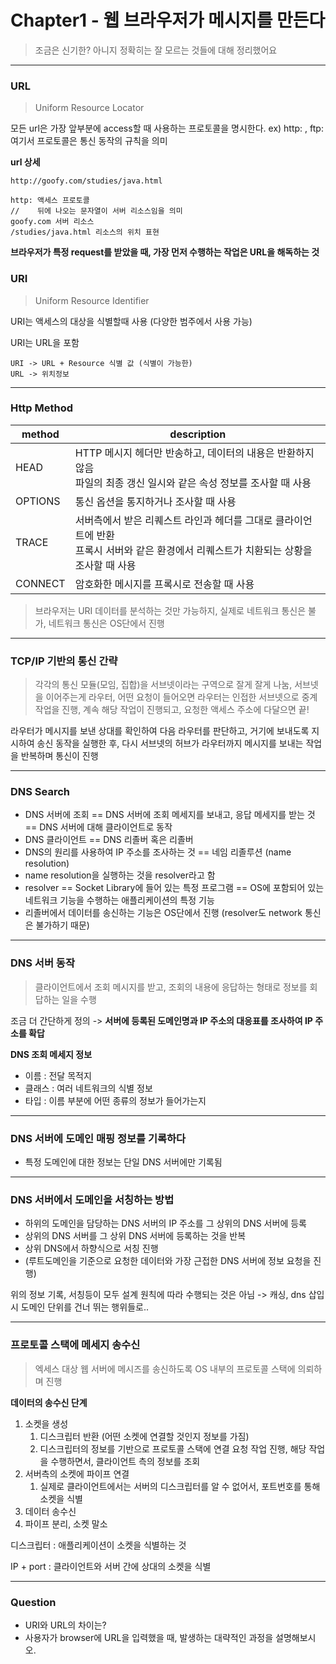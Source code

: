 # Chapter1 - 웹 브라우저가 메시지를 만든다

> 조금은 신기한? 아니지 정확히는 잘 모르는 것들에 대해 정리했어요

---

### URL

> Uniform Resource Locator

모든 url은 가장 앞부분에 access할 때 사용하는 프로토콜을 명시한다. ex) http: , ftp:
여기서 프로토콜은 통신 동작의 규칙을 의미

**url 상세**

```
http://goofy.com/studies/java.html

http: 액세스 프로토콜
//    뒤에 나오는 문자열이 서버 리소스임을 의미
goofy.com 서버 리소스
/studies/java.html 리소스의 위치 표현
```

**브라우저가 특정 request를 받았을 때, 가장 먼저 수행하는 작업은 URL을 해독하는 것**

### URI

> Uniform Resource Identifier

URI는 액세스의 대상을 식별할때 사용 (다양한 범주에서 사용 가능)

URI는 URL을 포함

```
URI -> URL + Resource 식별 값 (식별이 가능한)
URL -> 위치정보
```

---

### Http Method

| method  | description                                                  |
| ------- | ------------------------------------------------------------ |
| HEAD    | HTTP 메시지 헤더만 반송하고, 데이터의 내용은 반환하지 않음<br />파일의 최종 갱신 일시와 같은 속성 정보를 조사할 때 사용 |
| OPTIONS | 통신 옵션을 통지하거나 조사할 때 사용                        |
| TRACE   | 서버측에서 받은 리퀘스트 라인과 헤더를 그대로 클라이언트에 반환<br />프록시 서버와 같은 환경에서 리퀘스트가 치환되는 상황을 조사할 때 사용 |
| CONNECT | 암호화한 메시지를 프록시로 전송할 때 사용                    |

> 브라우저는 URI 데이터를 분석하는 것만 가능하지, 실제로 네트워크 통신은 불가, 네트워크 통신은 OS단에서 진행

---

### TCP/IP 기반의 통신 간략

> 각각의 통신 모듈(모임, 집합)을 서브넷이라는 구역으로 잘게 잘게 나눔, 서브넷을 이어주는게 라우터, 어떤 요청이 들어오면 라우터는 인접한 서브넷으로 중계 작업을 진행, 계속 해당 작업이 진행되고, 요청한 액세스
> 주소에 다달으면 끝!

라우터가 메시지를 보낸 상대를 확인하여 다음 라우터를 판단하고, 거기에 보내도록 지시하여 송신 동작을 실행한 후, 다시 서브넷의 허브가 라우터까지 메시지를 보내는 작업을 반복하며 통신이 진행

---

### DNS Search

- DNS 서버에 조회 == DNS 서버에 조회 메세지를 보내고, 응답 메세지를 받는 것 == DNS 서버에 대해 클라이언트로 동작
- DNS 클라이언트 == DNS 리졸버 혹은 리졸버
- DNS의 원리를 사용하여 IP 주소를 조사하는 것 == 네임 리졸루션 (name resolution)
- name resolution을 실행하는 것을 resolver라고 함
- resolver == Socket Library에 들어 있는 특정 프로그램 == OS에 포함되어 있는 네트워크 기능을 수행하는 애플리케이션의 특정 기능
- 리졸버에서 데이터를 송신하는 기능은 OS단에서 진행 (resolver도 network 통신은 불가하기 때문)

---

### DNS 서버 동작

> 클라이언트에서 조회 메시지를 받고, 조회의 내용에 응답하는 형태로 정보를 회답하는 일을 수행

조금 더 간단하게 정의 -> **서버에 등록된 도메인명과 IP 주소의 대응표를 조사하여 IP 주소를 확답**

**DNS 조회 메세지 정보**

- 이름 : 전달 목적지
- 클래스 : 여러 네트워크의 식별 정보
- 타입 : 이름 부분에 어떤 종류의 정보가 들어가는지

---

### DNS 서버에 도메인 매핑 정보를 기록하다

- 특정 도메인에 대한 정보는 단일 DNS 서버에만 기록됨

---

### DNS 서버에서 도메인을 서칭하는 방법

- 하위의 도메인을 담당하는 DNS 서버의 IP 주소를 그 상위의 DNS 서버에 등록
- 상위의 DNS 서버를 그 상위 DNS 서버에 등록하는 것을 반복
- 상위 DNS에서 하향식으로 서칭 진행
- (루트도메인을 기준으로 요청한 데이터와 가장 근접한 DNS 서버에 정보 요청을 진행)

위의 정보 기록, 서칭등이 모두 설계 원칙에 따라 수행되는 것은 아님 -> 캐싱, dns 삽입시 도메인 단위를 건너 뛰는 행위들로..

---

### 프로토콜 스택에 메세지 송수신

> 엑세스 대상 웹 서버에 메시즈를 송신하도록 OS 내부의 프로토콜 스택에 의뢰하며 진행

**데이터의 송수신 단계**

1. 소켓을 생성
    1. 디스크립터 반환 (어떤 소켓에 연결할 것인지 정보를 가짐)
    2. 디스크립터의 정보를 기반으로 프로토콜 스택에 연결 요청 작업 진행, 해당 작업을 수행하면서, 클라이언트 측의 정보를 조회
2. 서버측의 소켓에 파이프 연결
    1. 실제로 클라이언트에서는 서버의 디스크립터를 알 수 없어서, 포트번호를 통해 소켓을 식별
3. 데이터 송수신
4. 파이프 분리, 소켓 말소

디스크립터 : 애플리케이션이 소켓을 식별하는 것

IP + port : 클라이언트와 서버 간에 상대의 소켓을 식별

---

### Question

- URI와 URL의 차이는?
- 사용자가 browser에 URL을 입력했을 때, 발생하는 대략적인 과정을 설명해보시오.
